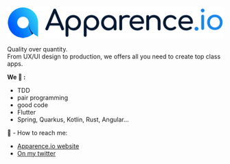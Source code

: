 <a href="https://apparence.io"><img src="https://github.com/Apparence-io/bart/raw/master/.github/img/apparence_logo.png" alt="Apparence.io logo"></a>

Quality over quantity.<br>
From UX/UI design to production, we offers all you need to create top class apps.
<br>

**We 💙 :** 
- TDD
- pair programming 
- good code
- Flutter
- Spring, Quarkus, Kotlin, Rust, Angular...

💬  - How to reach me: 
- [Apparence.io website](https://apparence.io) 
- [On my twitter](https://twitter.com/mcflyDev) 

<!--
**g-apparence/g-apparence** is a ✨ _special_ ✨ repository because its `README.md` (this file) appears on your GitHub profile.

Here are some ideas to get you started:

- 🔭 I’m currently working on ...
- 🌱 I’m currently learning ...
- 👯 I’m looking to collaborate on ...
- 🤔 I’m looking for help with ...
- 💬 Ask me about ...
- 📫 How to reach me: ...
- 😄 Pronouns: ...
- ⚡ Fun fact: ...
-->
